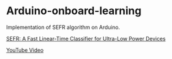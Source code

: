 # Arduino-onboard-learning
Implementation of SEFR algorithm on Arduino.

[SEFR: A Fast Linear-Time Classifier for Ultra-Low Power Devices](https://arxiv.org/abs/2006.04620)

[YouTube Video](https://youtu.be/F4ptLHMq5Wk)
